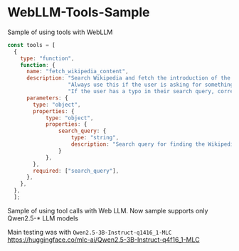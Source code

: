 # WebLLM-Tools-Sample
Sample of using tools with WebLLM

```js
const tools = [
  {
    type: "function",
    function: {
      name: "fetch_wikipedia_content",
      description: "Search Wikipedia and fetch the introduction of the most relevant article. "+
                   "Always use this if the user is asking for something that is likely on wikipedia. "+
                   "If the user has a typo in their search query, correct it before searching.",
      parameters: {
        type: "object",
        properties: {
            type: "object",
            properties: {
                search_query: {
                    type: "string",
                    description: "Search query for finding the Wikipedia article"
                }
            },
        },
        required: ["search_query"],
      },
    },
  },
  ];
```

Sample of using tool calls with Web LLM.
Now sample supports only Qwen2.5-* LLM models

Main testing was with `Qwen2.5-3B-Instruct-q1416_1-MLC` https://huggingface.co/mlc-ai/Qwen2.5-3B-Instruct-q4f16_1-MLC

